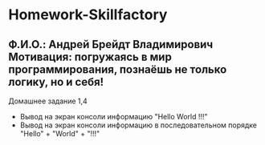 # Homework-Skillfactory
Ф.И.О.: Андрей Брейдт Владимирович
Мотивация: погружаясь в мир программирования, познаёшь не только логику, но и себя!
------------------------------------------------------------------------------------
Домашнее задание 1,4
- Вывод на экран консоли информацию "Hello World !!!"
- Вывод на экран консоли информацию в последовательном порядке "Hello" + "World" +  "!!!"